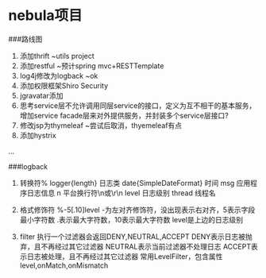 # nebula项目 #
###路线图
1. 添加thrift ~utils project
2. 添加restful ~预计spring mvc+RESTTemplate
3. log4j修改为logback ~ok
4. 添加权限框架Shiro Security
5. jgravatar添加
6. 思考service层不允许调用同层service的接口，定义为互不相干的基本服务，增加service facade层来对外提供服务，并封装多个service层接口?
7. 修改jsp为thymeleaf ~尝试后取消，thyemeleaf有点
8. 添加hystrix

...

###logback
1. 转换符%
logger{length} 日志类
date{SimpleDateFormat} 时间
msg 应用程序日志信息
n 平台换行符\n或\r\n
level 日志级别
thread 线程名

2. 格式修饰符
%-5[.10]level
-为左对齐修饰符，没出现表示右对齐，5表示字段最小字符数
.表示最大字符数，10表示最大字符数
level是上边的日志级别

3. filter
执行一个过滤器会返回DENY,NEUTRAL,ACCEPT
DENY表示日志被抛弃，且不再经过其它过滤器
NEUTRAL表示当前过滤器不处理日志
ACCEPT表示日志被处理，且不再经过其它过滤器
常用LevelFilter，包含属性level,onMatch,onMismatch
